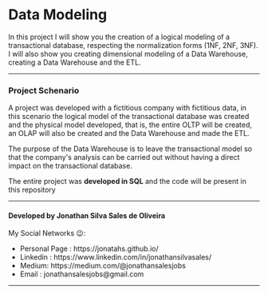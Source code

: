 <h1>Data Modeling</h1>
<p>In this project I will show you the creation of a logical modeling of a transactional database, respecting the normalization forms (1NF, 2NF, 3NF). I will also show you creating dimensional modeling of a Data Warehouse, creating a Data Warehouse and the ETL.</p>
<hr>
<h3>Project Schenario</h3>

<p>A project was developed with a fictitious company with fictitious data, in this scenario the logical model of the transactional database was created and the physical model developed, that is, the entire OLTP will be created, an OLAP will also be created and the Data Warehouse and made the ETL.

The purpose of the Data Warehouse is to leave the transactional model so that the company's analysis can be carried out without having a direct impact on the transactional database.

The entire project was <b>developed in SQL</b> and the code will be present in this repository</p>
<hr>
<h4 >Developed by Jonathan Silva Sales de Oliveira</h4>
My Social Networks 😉: 
<ul >
  <li >Personal Page : https://jonatahs.github.io/</li>
  <li>Linkedin : https://www.linkedin.com/in/jonathansilvasales/</li>
  <li>Medium: https://medium.com/@jonathansalesjobs</li>
  <li>Email : jonathansalesjobs@gmail.com</li>
</ul>
<hr>
